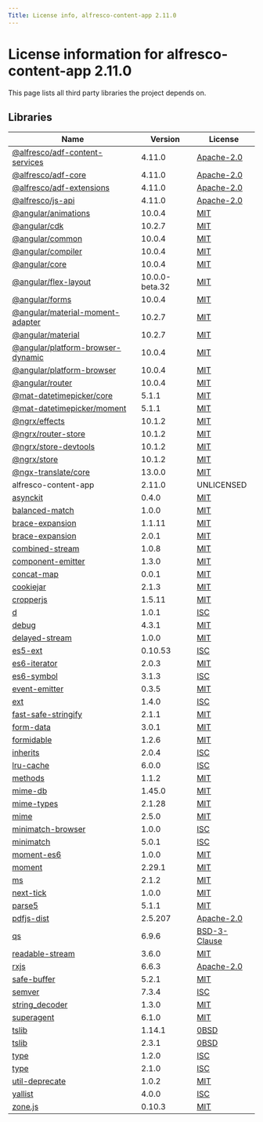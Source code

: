 ```yaml
---
Title: License info, alfresco-content-app 2.11.0
---
```


# License information for alfresco-content-app 2.11.0

This page lists all third party libraries the project depends on.

## Libraries

| Name | Version | License |
| --- | --- | --- |
| [@alfresco/adf-content-services](https://github.com/Alfresco/alfresco-ng2-components) | 4.11.0 | [Apache-2.0](http://www.apache.org/licenses/LICENSE-2.0) |
| [@alfresco/adf-core](https://github.com/Alfresco/alfresco-ng2-components) | 4.11.0 | [Apache-2.0](http://www.apache.org/licenses/LICENSE-2.0) |
| [@alfresco/adf-extensions](https://github.com/Alfresco/alfresco-ng2-components) | 4.11.0 | [Apache-2.0](http://www.apache.org/licenses/LICENSE-2.0) |
| [@alfresco/js-api](https://github.com/Alfresco/alfresco-js-api) | 4.11.0 | [Apache-2.0](http://www.apache.org/licenses/LICENSE-2.0) |
| [@angular/animations](https://github.com/angular/angular) | 10.0.4 | [MIT](http://www.opensource.org/licenses/MIT) |
| [@angular/cdk](https://github.com/angular/components) | 10.2.7 | [MIT](http://www.opensource.org/licenses/MIT) |
| [@angular/common](https://github.com/angular/angular) | 10.0.4 | [MIT](http://www.opensource.org/licenses/MIT) |
| [@angular/compiler](https://github.com/angular/angular) | 10.0.4 | [MIT](http://www.opensource.org/licenses/MIT) |
| [@angular/core](https://github.com/angular/angular) | 10.0.4 | [MIT](http://www.opensource.org/licenses/MIT) |
| [@angular/flex-layout](https://github.com/angular/flex-layout) | 10.0.0-beta.32 | [MIT](http://www.opensource.org/licenses/MIT) |
| [@angular/forms](https://github.com/angular/angular) | 10.0.4 | [MIT](http://www.opensource.org/licenses/MIT) |
| [@angular/material-moment-adapter](https://github.com/angular/components) | 10.2.7 | [MIT](http://www.opensource.org/licenses/MIT) |
| [@angular/material](https://github.com/angular/components) | 10.2.7 | [MIT](http://www.opensource.org/licenses/MIT) |
| [@angular/platform-browser-dynamic](https://github.com/angular/angular) | 10.0.4 | [MIT](http://www.opensource.org/licenses/MIT) |
| [@angular/platform-browser](https://github.com/angular/angular) | 10.0.4 | [MIT](http://www.opensource.org/licenses/MIT) |
| [@angular/router](https://github.com/angular/angular) | 10.0.4 | [MIT](http://www.opensource.org/licenses/MIT) |
| [@mat-datetimepicker/core](https://github.com/kuhnroyal/mat-datetimepicker) | 5.1.1 | [MIT](http://www.opensource.org/licenses/MIT) |
| [@mat-datetimepicker/moment](https://github.com/kuhnroyal/mat-datetimepicker) | 5.1.1 | [MIT](http://www.opensource.org/licenses/MIT) |
| [@ngrx/effects](https://github.com/ngrx/platform) | 10.1.2 | [MIT](http://www.opensource.org/licenses/MIT) |
| [@ngrx/router-store](https://github.com/ngrx/platform) | 10.1.2 | [MIT](http://www.opensource.org/licenses/MIT) |
| [@ngrx/store-devtools](https://github.com/ngrx/platform) | 10.1.2 | [MIT](http://www.opensource.org/licenses/MIT) |
| [@ngrx/store](https://github.com/ngrx/platform) | 10.1.2 | [MIT](http://www.opensource.org/licenses/MIT) |
| [@ngx-translate/core](https://github.com/ngx-translate/core) | 13.0.0 | [MIT](http://www.opensource.org/licenses/MIT) |
| alfresco-content-app | 2.11.0 | UNLICENSED |
| [asynckit](https://github.com/alexindigo/asynckit) | 0.4.0 | [MIT](http://www.opensource.org/licenses/MIT) |
| [balanced-match](https://github.com/juliangruber/balanced-match) | 1.0.0 | [MIT](http://www.opensource.org/licenses/MIT) |
| [brace-expansion](https://github.com/juliangruber/brace-expansion) | 1.1.11 | [MIT](http://www.opensource.org/licenses/MIT) |
| [brace-expansion](https://github.com/juliangruber/brace-expansion) | 2.0.1 | [MIT](http://www.opensource.org/licenses/MIT) |
| [combined-stream](https://github.com/felixge/node-combined-stream) | 1.0.8 | [MIT](http://www.opensource.org/licenses/MIT) |
| [component-emitter](https://github.com/component/emitter) | 1.3.0 | [MIT](http://www.opensource.org/licenses/MIT) |
| [concat-map](https://github.com/substack/node-concat-map) | 0.0.1 | [MIT](http://www.opensource.org/licenses/MIT) |
| [cookiejar](https://github.com/bmeck/node-cookiejar) | 2.1.3 | [MIT](http://www.opensource.org/licenses/MIT) |
| [cropperjs](https://github.com/fengyuanchen/cropperjs) | 1.5.11 | [MIT](http://www.opensource.org/licenses/MIT) |
| [d](https://github.com/medikoo/d) | 1.0.1 | [ISC](https://www.isc.org/downloads/software-support-policy/isc-license/) |
| [debug](https://github.com/visionmedia/debug) | 4.3.1 | [MIT](http://www.opensource.org/licenses/MIT) |
| [delayed-stream](https://github.com/felixge/node-delayed-stream) | 1.0.0 | [MIT](http://www.opensource.org/licenses/MIT) |
| [es5-ext](https://github.com/medikoo/es5-ext) | 0.10.53 | [ISC](https://www.isc.org/downloads/software-support-policy/isc-license/) |
| [es6-iterator](https://github.com/medikoo/es6-iterator) | 2.0.3 | [MIT](http://www.opensource.org/licenses/MIT) |
| [es6-symbol](https://github.com/medikoo/es6-symbol) | 3.1.3 | [ISC](https://www.isc.org/downloads/software-support-policy/isc-license/) |
| [event-emitter](https://github.com/medikoo/event-emitter) | 0.3.5 | [MIT](http://www.opensource.org/licenses/MIT) |
| [ext](https://github.com/medikoo/es5-ext/tree/ext) | 1.4.0 | [ISC](https://www.isc.org/downloads/software-support-policy/isc-license/) |
| [fast-safe-stringify](https://github.com/davidmarkclements/fast-safe-stringify) | 2.1.1 | [MIT](http://www.opensource.org/licenses/MIT) |
| [form-data](https://github.com/form-data/form-data) | 3.0.1 | [MIT](http://www.opensource.org/licenses/MIT) |
| [formidable](https://github.com/node-formidable/formidable) | 1.2.6 | [MIT](http://www.opensource.org/licenses/MIT) |
| [inherits](https://github.com/isaacs/inherits) | 2.0.4 | [ISC](https://www.isc.org/downloads/software-support-policy/isc-license/) |
| [lru-cache](https://github.com/isaacs/node-lru-cache) | 6.0.0 | [ISC](https://www.isc.org/downloads/software-support-policy/isc-license/) |
| [methods](https://github.com/jshttp/methods) | 1.1.2 | [MIT](http://www.opensource.org/licenses/MIT) |
| [mime-db](https://github.com/jshttp/mime-db) | 1.45.0 | [MIT](http://www.opensource.org/licenses/MIT) |
| [mime-types](https://github.com/jshttp/mime-types) | 2.1.28 | [MIT](http://www.opensource.org/licenses/MIT) |
| [mime](https://github.com/broofa/mime) | 2.5.0 | [MIT](http://www.opensource.org/licenses/MIT) |
| [minimatch-browser](https://github.com/isaacs/minimatch) | 1.0.0 | [ISC](https://www.isc.org/downloads/software-support-policy/isc-license/) |
| [minimatch](https://github.com/isaacs/minimatch) | 5.0.1 | [ISC](https://www.isc.org/downloads/software-support-policy/isc-license/) |
| [moment-es6](https://github.com/Agamnentzar/moment-es6) | 1.0.0 | [MIT](http://www.opensource.org/licenses/MIT) |
| [moment](https://github.com/moment/moment) | 2.29.1 | [MIT](http://www.opensource.org/licenses/MIT) |
| [ms](https://github.com/zeit/ms) | 2.1.2 | [MIT](http://www.opensource.org/licenses/MIT) |
| [next-tick](https://github.com/medikoo/next-tick) | 1.0.0 | [MIT](http://www.opensource.org/licenses/MIT) |
| [parse5](https://github.com/inikulin/parse5) | 5.1.1 | [MIT](http://www.opensource.org/licenses/MIT) |
| [pdfjs-dist](https://github.com/mozilla/pdfjs-dist) | 2.5.207 | [Apache-2.0](http://www.apache.org/licenses/LICENSE-2.0) |
| [qs](https://github.com/ljharb/qs) | 6.9.6 | [BSD-3-Clause](http://www.opensource.org/licenses/BSD-3-Clause) |
| [readable-stream](https://github.com/nodejs/readable-stream) | 3.6.0 | [MIT](http://www.opensource.org/licenses/MIT) |
| [rxjs](https://github.com/reactivex/rxjs) | 6.6.3 | [Apache-2.0](http://www.apache.org/licenses/LICENSE-2.0) |
| [safe-buffer](https://github.com/feross/safe-buffer) | 5.2.1 | [MIT](http://www.opensource.org/licenses/MIT) |
| [semver](https://github.com/npm/node-semver) | 7.3.4 | [ISC](https://www.isc.org/downloads/software-support-policy/isc-license/) |
| [string_decoder](https://github.com/nodejs/string_decoder) | 1.3.0 | [MIT](http://www.opensource.org/licenses/MIT) |
| [superagent](https://github.com/visionmedia/superagent) | 6.1.0 | [MIT](http://www.opensource.org/licenses/MIT) |
| [tslib](https://github.com/Microsoft/tslib) | 1.14.1 | [0BSD](http://landley.net/toybox/license.html) |
| [tslib](https://github.com/Microsoft/tslib) | 2.3.1 | [0BSD](http://landley.net/toybox/license.html) |
| [type](https://github.com/medikoo/type) | 1.2.0 | [ISC](https://www.isc.org/downloads/software-support-policy/isc-license/) |
| [type](https://github.com/medikoo/type) | 2.1.0 | [ISC](https://www.isc.org/downloads/software-support-policy/isc-license/) |
| [util-deprecate](https://github.com/TooTallNate/util-deprecate) | 1.0.2 | [MIT](http://www.opensource.org/licenses/MIT) |
| [yallist](https://github.com/isaacs/yallist) | 4.0.0 | [ISC](https://www.isc.org/downloads/software-support-policy/isc-license/) |
| [zone.js](https://github.com/angular/angular) | 0.10.3 | [MIT](http://www.opensource.org/licenses/MIT) |

